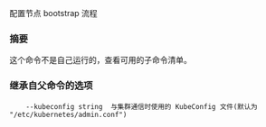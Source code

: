 
配置节点 bootstrap 流程


### 摘要




这个命令不是自己运行的，查看可用的子命令清单。


### 继承自父命令的选项



```
	--kubeconfig string  与集群通信时使用的 KubeConfig 文件(默认为 "/etc/kubernetes/admin.conf")
	
```

